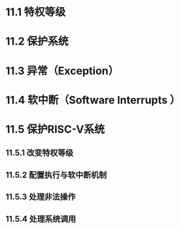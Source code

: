 # 11.1 特权等级

# 11.2  保护系统

# 11.3 异常（Exception）

# 11.4 软中断（Software Interrupts  ）

# 11.5 保护RISC-V系统

## 11.5.1 改变特权等级

## 11.5.2 配置执行与软中断机制

## 11.5.3 处理非法操作

## 11.5.4 处理系统调用